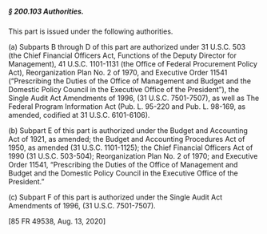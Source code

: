 ##### § 200.103 Authorities. #####

This part is issued under the following authorities.

(a) Subparts B through D of this part are authorized under 31 U.S.C. 503 (the Chief Financial Officers Act, Functions of the Deputy Director for Management), 41 U.S.C. 1101-1131 (the Office of Federal Procurement Policy Act), Reorganization Plan No. 2 of 1970, and Executive Order 11541 (“Prescribing the Duties of the Office of Management and Budget and the Domestic Policy Council in the Executive Office of the President”), the Single Audit Act Amendments of 1996, (31 U.S.C. 7501-7507), as well as The Federal Program Information Act (Pub. L. 95-220 and Pub. L. 98-169, as amended, codified at 31 U.S.C. 6101-6106).

(b) Subpart E of this part is authorized under the Budget and Accounting Act of 1921, as amended; the Budget and Accounting Procedures Act of 1950, as amended (31 U.S.C. 1101-1125); the Chief Financial Officers Act of 1990 (31 U.S.C. 503-504); Reorganization Plan No. 2 of 1970; and Executive Order 11541, “Prescribing the Duties of the Office of Management and Budget and the Domestic Policy Council in the Executive Office of the President.”

(c) Subpart F of this part is authorized under the Single Audit Act Amendments of 1996, (31 U.S.C. 7501-7507).

[85 FR 49538, Aug. 13, 2020]